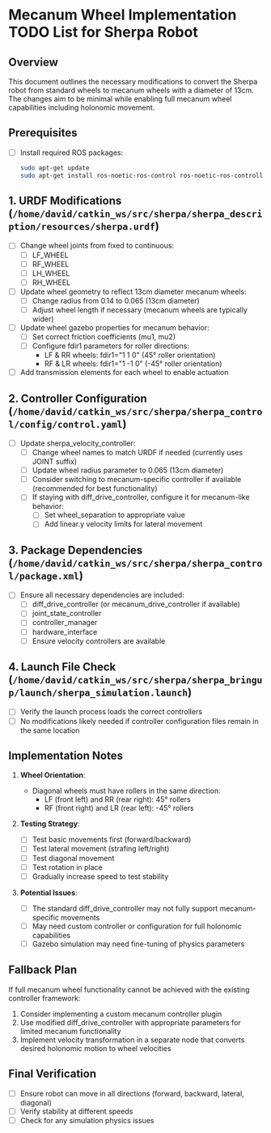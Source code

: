 # Mecanum Wheel Implementation TODO List for Sherpa Robot

## Overview
This document outlines the necessary modifications to convert the Sherpa robot from standard wheels to mecanum wheels with a diameter of 13cm. The changes aim to be minimal while enabling full mecanum wheel capabilities including holonomic movement.

## Prerequisites
- [ ] Install required ROS packages:
  ```bash
  sudo apt-get update
  sudo apt-get install ros-noetic-ros-control ros-noetic-ros-controllers
  ```

## 1. URDF Modifications (`/home/david/catkin_ws/src/sherpa/sherpa_description/resources/sherpa.urdf`)

- [ ] Change wheel joints from fixed to continuous:
  - [ ] LF_WHEEL
  - [ ] RF_WHEEL 
  - [ ] LH_WHEEL
  - [ ] RH_WHEEL

- [ ] Update wheel geometry to reflect 13cm diameter mecanum wheels:
  - [ ] Change radius from 0.14 to 0.065 (13cm diameter)
  - [ ] Adjust wheel length if necessary (mecanum wheels are typically wider)

- [ ] Update wheel gazebo properties for mecanum behavior:
  - [ ] Set correct friction coefficients (mu1, mu2)
  - [ ] Configure fdir1 parameters for roller directions:
    - LF & RR wheels: fdir1="1 1 0" (45° roller orientation)
    - RF & LR wheels: fdir1="1 -1 0" (-45° roller orientation)

- [ ] Add transmission elements for each wheel to enable actuation

## 2. Controller Configuration (`/home/david/catkin_ws/src/sherpa/sherpa_control/config/control.yaml`)

- [ ] Update sherpa_velocity_controller:
  - [ ] Change wheel names to match URDF if needed (currently uses JOINT suffix)
  - [ ] Update wheel radius parameter to 0.065 (13cm diameter)
  - [ ] Consider switching to mecanum-specific controller if available (recommended for best functionality)
  - [ ] If staying with diff_drive_controller, configure it for mecanum-like behavior:
    - [ ] Set wheel_separation to appropriate value
    - [ ] Add linear.y velocity limits for lateral movement

## 3. Package Dependencies (`/home/david/catkin_ws/src/sherpa/sherpa_control/package.xml`)

- [ ] Ensure all necessary dependencies are included:
  - [ ] diff_drive_controller (or mecanum_drive_controller if available)
  - [ ] joint_state_controller
  - [ ] controller_manager
  - [ ] hardware_interface
  - [ ] Ensure velocity controllers are available

## 4. Launch File Check (`/home/david/catkin_ws/src/sherpa/sherpa_bringup/launch/sherpa_simulation.launch`)

- [ ] Verify the launch process loads the correct controllers
- [ ] No modifications likely needed if controller configuration files remain in the same location

## Implementation Notes

1. **Wheel Orientation**:
   - Diagonal wheels must have rollers in the same direction:
     - LF (front left) and RR (rear right): 45° rollers
     - RF (front right) and LR (rear left): -45° rollers

2. **Testing Strategy**:
   - [ ] Test basic movements first (forward/backward)
   - [ ] Test lateral movement (strafing left/right)
   - [ ] Test diagonal movement
   - [ ] Test rotation in place
   - [ ] Gradually increase speed to test stability

3. **Potential Issues**:
   - [ ] The standard diff_drive_controller may not fully support mecanum-specific movements
   - [ ] May need custom controller or configuration for full holonomic capabilities
   - [ ] Gazebo simulation may need fine-tuning of physics parameters

## Fallback Plan

If full mecanum wheel functionality cannot be achieved with the existing controller framework:

1. Consider implementing a custom mecanum controller plugin
2. Use modified diff_drive_controller with appropriate parameters for limited mecanum functionality
3. Implement velocity transformation in a separate node that converts desired holonomic motion to wheel velocities

## Final Verification

- [ ] Ensure robot can move in all directions (forward, backward, lateral, diagonal)
- [ ] Verify stability at different speeds
- [ ] Check for any simulation physics issues
